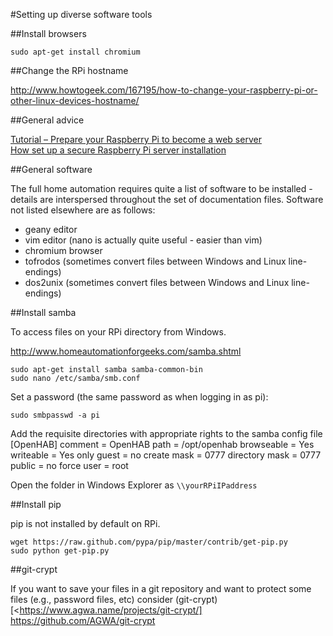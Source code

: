 #Setting up diverse software tools

##Install browsers

	sudo apt-get install chromium
	
##Change the RPi hostname

<http://www.howtogeek.com/167195/how-to-change-your-raspberry-pi-or-other-linux-devices-hostname/>	
	
##General advice
	
[Tutorial – Prepare your Raspberry Pi to become a web server](http://www.raspipress.com/2012/09/tutorial-prepare-your-raspberry-pi-to-become-a-web-server/)  
[How set up a secure Raspberry Pi server installation](https://www.pestmeester.nl/)

##General software

The full home automation requires quite a list of software to be installed - details are interspersed throughout the set of documentation files.  Software not listed elsewhere are as follows:

- geany editor
- vim editor (nano is actually quite useful - easier than vim)
- chromium browser
- tofrodos (sometimes convert files between Windows and Linux line-endings)
- dos2unix (sometimes convert files between Windows and Linux line-endings)

##Install samba

To access files on your RPi directory from Windows.

<http://www.homeautomationforgeeks.com/samba.shtml>

	sudo apt-get install samba samba-common-bin
	sudo nano /etc/samba/smb.conf

Set a password (the same password as when logging in as pi):

	sudo smbpasswd -a pi
	
Add the requisite directories with appropriate rights to the samba config file 	
	[OpenHAB]
	comment = OpenHAB
	path = /opt/openhab
	browseable = Yes
	writeable = Yes
	only guest = no
	create mask = 0777
	directory mask = 0777
	public = no
	force user = root
	
	
Open the folder in Windows Explorer as `\\yourRPiIPaddress`	

##Install pip

pip is not installed by default on RPi.

	wget https://raw.github.com/pypa/pip/master/contrib/get-pip.py
	sudo python get-pip.py

		
##git-crypt

If you want to save your files in a git repository and want to protect some files (e.g., password files, etc) consider 	(git-crypt)[<https://www.agwa.name/projects/git-crypt/] <https://github.com/AGWA/git-crypt>

